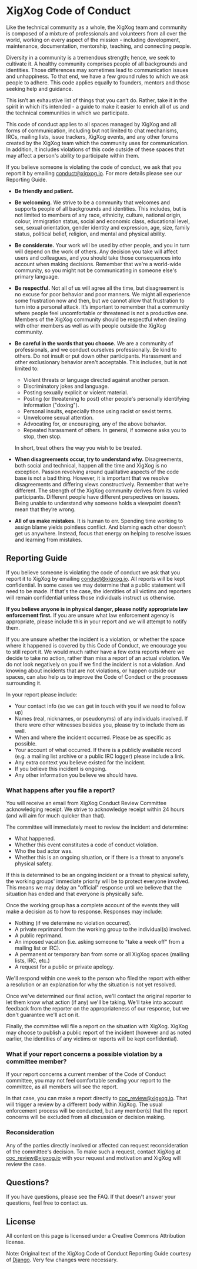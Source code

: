 # XigXog Code of Conduct

Like the technical community as a whole, the XigXog team and community is
composed of a mixture of professionals and volunteers from all over the world,
working on every aspect of the mission - including development, maintenance,
documentation, mentorship, teaching, and connecting people.

Diversity in a community is a tremendous strength; hence, we seek to cultivate
it. A healthy community comprises people of all backgrounds and identities.
Those differences may sometimes lead to communication issues and unhappiness. To
that end, we have a few ground rules to which we ask people to adhere. This code
applies equally to founders, mentors and those seeking help and guidance.

This isn’t an exhaustive list of things that you can’t do. Rather, take it in
the spirit in which it’s intended - a guide to make it easier to enrich all of
us and the technical communities in which we participate.

This code of conduct applies to all spaces managed by XigXog and all forms of
communication, including but not limited to chat mechanisms, IRCs, mailing
lists, issue trackers, XigXog events, and any other forums created by the XigXog
team which the community uses for communication. In addition, it includes
violations of this code outside of these spaces that may affect a person's
ability to participate within them.

If you believe someone is violating the code of conduct, we ask that you report
it by emailing conduct@xigxog.io. For more details please see our Reporting
Guide.

- **Be friendly and patient.**
- **Be welcoming.** We strive to be a community that welcomes and supports
  people of all backgrounds and identities. This includes, but is not limited to
  members of any race, ethnicity, culture, national origin, colour, immigration
  status, social and economic class, educational level, sex, sexual orientation,
  gender identity and expression, age, size, family status, political belief,
  religion, and mental and physical ability.
- **Be considerate.** Your work will be used by other people, and you in turn
  will depend on the work of others. Any decision you take will affect users and
  colleagues, and you should take those consequences into account when making
  decisions. Remember that we're a world-wide community, so you might not be
  communicating in someone else's primary language.
- **Be respectful.** Not all of us will agree all the time, but disagreement is
  no excuse for poor behavior and poor manners. We might all experience some
  frustration now and then, but we cannot allow that frustration to turn into a
  personal attack. It’s important to remember that a community where people feel
  uncomfortable or threatened is not a productive one. Members of the XigXog
  community should be respectful when dealing with other members as well as with
  people outside the XigXog community.
- **Be careful in the words that you choose.** We are a community of
  professionals, and we conduct ourselves professionally. Be kind to others. Do
  not insult or put down other participants. Harassment and other exclusionary
  behavior aren't acceptable. This includes, but is not limited to:

  - Violent threats or language directed against another person.
  - Discriminatory jokes and language.
  - Posting sexually explicit or violent material.
  - Posting (or threatening to post) other people's personally identifying
    information ("doxing").
  - Personal insults, especially those using racist or sexist terms.
  - Unwelcome sexual attention.
  - Advocating for, or encouraging, any of the above behavior.
  - Repeated harassment of others. In general, if someone asks you to stop, then
    stop.

  In short, treat others the way you wish to be treated.

- **When disagreements occur, try to understand why.** Disagreements, both
  social and technical, happen all the time and XigXog is no exception. Passion
  revolving around qualitative aspects of the code base is not a bad thing.
  However, it is important that we resolve disagreements and differing views
  constructively. Remember that we’re different. The strength of the XigXog
  community derives from its varied participants. Different people have
  different perspectives on issues. Being unable to understand why someone holds
  a viewpoint doesn’t mean that they’re wrong.
- **All of us make mistakes.** It is human to err. Spending time working to
  assign blame yields pointless conflict. And blaming each other doesn’t get us
  anywhere. Instead, focus that energy on helping to resolve issues and learning
  from mistakes.

## Reporting Guide

If you believe someone is violating the code of conduct we ask that you report
it to XigXog by emailing conduct@xigxog.io. All reports will be kept
confidential. In some cases we may determine that a public statement will need
to be made. If that's the case, the identities of all victims and reporters will
remain confidential unless those individuals instruct us otherwise.

**If you believe anyone is in physical danger, please notify appropriate law
enforcement first.** If you are unsure what law enforcement agency is
appropriate, please include this in your report and we will attempt to notify
them.

If you are unsure whether the incident is a violation, or whether the space
where it happened is covered by this Code of Conduct, we encourage you to still
report it. We would much rather have a few extra reports where we decide to take
no action, rather than miss a report of an actual violation. We do not look
negatively on you if we find the incident is not a violation. And knowing about
incidents that are not violations, or happen outside our spaces, can also help
us to improve the Code of Conduct or the processes surrounding it.

In your report please include:

- Your contact info (so we can get in touch with you if we need to follow up)
- Names (real, nicknames, or pseudonyms) of any individuals involved. If there
  were other witnesses besides you, please try to include them as well.
- When and where the incident occurred. Please be as specific as possible.
- Your account of what occurred. If there is a publicly available record (e.g. a
  mailing list archive or a public IRC logger) please include a link.
- Any extra context you believe existed for the incident.
- If you believe this incident is ongoing.
- Any other information you believe we should have.

### What happens after you file a report?

You will receive an email from XigXog Conduct Review Committee acknowledging
receipt. We strive to acknowledge receipt within 24 hours (and will aim for much
quicker than that).

The committee will immediately meet to review the incident and determine:

- What happened.
- Whether this event constitutes a code of conduct violation.
- Who the bad actor was.
- Whether this is an ongoing situation, or if there is a threat to anyone's
  physical safety.

If this is determined to be an ongoing incident or a threat to physical safety,
the working groups' immediate priority will be to protect everyone involved.
This means we may delay an "official" response until we believe that the
situation has ended and that everyone is physically safe.

Once the working group has a complete account of the events they will make a
decision as to how to response. Responses may include:

- Nothing (if we determine no violation occurred).
- A private reprimand from the working group to the individual(s) involved.
- A public reprimand.
- An imposed vacation (i.e. asking someone to "take a week off" from a mailing
  list or IRC).
- A permanent or temporary ban from some or all XigXog spaces (mailing lists,
  IRC, etc.)
- A request for a public or private apology.

We'll respond within one week to the person who filed the report with either a
resolution or an explanation for why the situation is not yet resolved.

Once we've determined our final action, we'll contact the original reporter to
let them know what action (if any) we'll be taking. We'll take into account
feedback from the reporter on the appropriateness of our response, but we don't
guarantee we'll act on it.

Finally, the committee will file a report on the situation with XigXog. XigXog
may choose to publish a public report of the incident (however and as noted
earlier, the identities of any victims or reports will be kept confidential).

### What if your report concerns a possible violation by a committee member?

If your report concerns a current member of the Code of Conduct committee, you
may not feel comfortable sending your report to the committee, as all members
will see the report.

In that case, you can make a report directly to coc_review@xigxog.io. That will
trigger a review by a different body within XigXog. The usual enforcement
process will be conducted, but any member(s) that the report concerns will be
excluded from all discussion or decision making.

### Reconsideration

Any of the parties directly involved or affected can request reconsideration of
the committee's decision. To make such a request, contact XigXog at
coc_review@xigxog.io with your request and motivation and XigXog will review
the case.

## Questions?

If you have questions, please see the FAQ. If that doesn't answer your
questions, feel free to contact us.

## License

All content on this page is licensed under a Creative Commons Attribution
license.

Note: Original text of the XigXog Code of Conduct Reporting Guide courtesy of
[Django](https://www.djangoproject.com/conduct/reporting/). Very few changes
were necessary.
